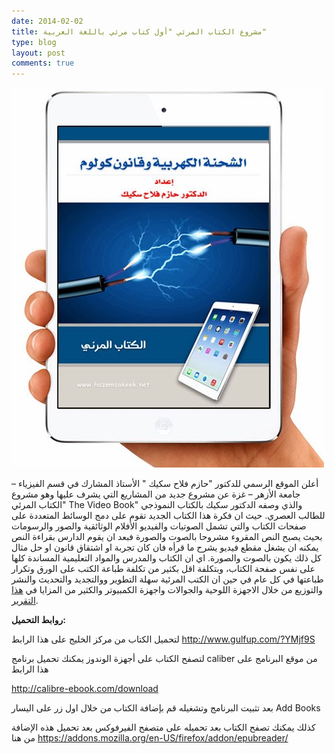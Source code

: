 ```yaml
---
date: 2014-02-02
title: مشروع الكتاب المرئي "أول كتاب مرئي باللغة العربية"
type: blog
layout: post
comments: true
---
```


![أول كتاب مرئي باللغة العربية](/assets/epub500.jpg)

أعلن الموقع الرسمي للدكتور "حازم فلاح سكيك "  الأستاذ المشارك في قسم الفيزياء – جامعة الأزهر – غزة عن مشروع جديد من المشاريع التي
 يشرف عليها وهو مشروع "الكتاب المرئي The Video Book" والذي وصفه الدكتور سكيك بالكتاب النموذجي للطالب العصري. حيث ان فكرة هذا الكتاب الجديد تقوم على دمج الوسائط المتعددة على صفحات الكتاب والتي تشمل الصوتيات والفيديو الأفلام الوثائقية والصور والرسومات بحيث يصبح النص المقروء مشروحا بالصوت والصورة فبعد ان يقوم الدارس بقراءة النص يمكنه ان يشغل مقطع فيديو يشرح ما قرأه فان كان تجربة او اشتقاق قانون او حل مثال كل ذلك يكون بالصوت والصورة. اي ان الكتاب والمدرس والمواد التعليمية المساندة كلها على نفس صفحة الكتاب، وبتكلفة اقل بكثير من تكلفة طباعة الكتب على الورق وتكرار طباعتها في كل عام في حين ان الكتب المرئية سهلة التطوير ووالتجديد والتحديث والنشر والتوزيع من خلال الاجهزة اللوحية والجوالات واجهزة الكمبيوتر والكثير من المزايا في [هذا التقرير](http://hazemsakeek.net/media/index.php/services/2013-02-23-17-33-53/163-2014-02-01-15-59-01).

**روابط التحميل:** 

لتحميل الكتاب من مركز الخليج على هذا الرابط
<http://www.gulfup.com/?YMjf9S>

لتصفح الكتاب على أجهزة الوندوز 
يمكنك تحميل برنامج caliber من موقع البرنامج على هذا الرابط

<http://calibre-ebook.com/download>

بعد تثبيت البرنامج وتشغيله قم بإضافة الكتاب من خلال اول زر على اليسار Add Books

كذلك يمكنك تصفح الكتاب بعد تحميله على متصفح الفيرفوكس بعد تحميل هذه الإضافة من هنا
<https://addons.mozilla.org/en-US/firefox/addon/epubreader/>
